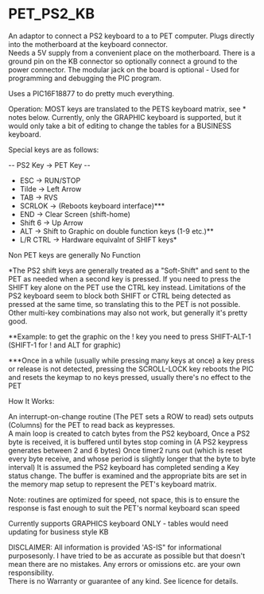 # PET_PS2_KB
An adaptor to connect a PS2 keyboard to a to PET computer.  Plugs directly into the motherboard at the keyboard connector.  
Needs a 5V supply from a convenient place on the motherboard.  There is a ground pin on the KB connector so optionally connect
a ground to the power connector.  The modular jack on the board is optional - Used for programming and debugging the PIC 
program.

Uses a PIC16F18877 to do pretty much everything.

Operation:
MOST keys are translated to the PETS keyboard matrix, see * notes below.
Currently, only the GRAPHIC keyboard is supported, but it would only take a bit of editing to change the tables for a BUSINESS keyboard.

Special keys are as follows:

-- PS2 Key -> PET Key --
* ESC      -> RUN/STOP
* Tilde    -> Left Arrow
* TAB      -> RVS
* SCRLOK   -> (Reboots keyboard interface)***
* END      -> Clear Screen (shift-home)
* Shift 6  -> Up Arrow
* ALT      -> Shift to Graphic on double function keys (1-9 etc.)**
* L/R CTRL -> Hardware equivalnt of SHIFT keys*

Non PET keys are generally No Function

*The PS2 shift keys are  generally treated as a "Soft-Shift" and sent to the PET as needed when a second key is pressed.
If you need to press the SHIFT key alone on the PET use the CTRL key instead.
Limitations of the PS2 keyboard seem to block both SHIFT or CTRL being detected as pressed at the same time, so translating
this to the PET is not possible.  Other multi-key combinations may also not work, but generally it's pretty good.

**Example: to get the graphic on the ! key you need to press SHIFT-ALT-1  (SHIFT-1 for ! and ALT for graphic)

***Once in a while (usually while pressing many keys at once) a key press or release is not detected, pressing the SCROLL-LOCK 
key reboots the PIC and resets the keymap to no keys pressed, usually there's no effect to the PET


How It Works:
 
An interrupt-on-change routine (The PET sets a ROW to read) sets outputs (Columns) for the PET to read back as keypresses.  
A main loop is created to catch bytes from the PS2 keyboard,
Once a PS2 byte is received, it is buffered until bytes stop coming in (A PS2 keypress generates between 2 and 6 bytes)
Once timer2 runs out (which is reset every byte receive, and whose period is slightly longer that the byte to byte interval)
It is assumed the PS2 keyboard has completed sending a Key status change.  The buffer is examined and the appropriate bits are set 
in the memory map setup to represent the PET's keyboard matrix.

Note: routines are optimized for speed, not space, this is to ensure the response is fast enough to suit the PET's 
normal keyboard scan speed

Currently supports GRAPHICS keyboard ONLY - tables would need updating for business style KB

DISCLAIMER: All information is provided 'AS-IS" for informational purposesonly.
I have tried to be as accurate as possible but that doesn't mean there are no mistakes. 
Any errors or omissions etc. are your own responsibility.  
There is no Warranty or guarantee of any kind. See licence for details.
